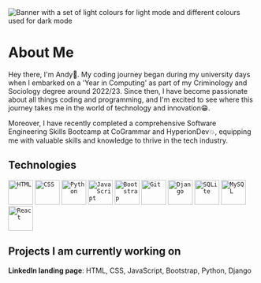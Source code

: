 <!-- ![my banner](https://github.com/andyagdw/andyagdw/assets/138252680/1b449be9-88ba-4872-9993-63bcb8074056) -->
<picture>
  <source media="(prefers-color-scheme: dark)" srcset="https://github.com/andyagdw/andyagdw/assets/138252680/1b449be9-88ba-4872-9993-63bcb8074056">
  <source media="(prefers-color-scheme: light)" srcset="https://github.com/andyagdw/andyagdw/assets/138252680/f9dc417a-6c0c-4411-9b90-57ac25e5e4df">
  <img alt="Banner with a set of light colours for light mode and different colours used for dark mode" src="https://github.com/andyagdw/andyagdw/assets/138252680/f9dc417a-6c0c-4411-9b90-57ac25e5e4df">
</picture>

# About Me
Hey there, I'm Andy👋. My coding journey began during my university days when I embarked on a 'Year in Computing' as part of my Criminology
and Sociology degree around 2022/23. Since then, I have become passionate about all things coding and programming, and I'm excited to see where
this journey takes me in the world of technology and innovation😁. 

Moreover, I have recently completed a comprehensive Software Engineering Skills Bootcamp at CoGrammar and HyperionDev💥,
equipping me with valuable skills and knowledge to thrive in the tech industry.

## Technologies
<div>
	<code><img width="50" src="https://user-images.githubusercontent.com/25181517/192158954-f88b5814-d510-4564-b285-dff7d6400dad.png" alt="HTML" title="HTML"/></code>
	<code><img width="50" src="https://user-images.githubusercontent.com/25181517/183898674-75a4a1b1-f960-4ea9-abcb-637170a00a75.png" alt="CSS" title="CSS"/></code>
	<code><img width="50" src="https://user-images.githubusercontent.com/25181517/183423507-c056a6f9-1ba8-4312-a350-19bcbc5a8697.png" alt="Python" title="Python"/></code>
	<code><img width="50" src="https://user-images.githubusercontent.com/25181517/117447155-6a868a00-af3d-11eb-9cfe-245df15c9f3f.png" alt="JavaScript" title="JavaScript"/></code>
	<code><img width="50" src="https://user-images.githubusercontent.com/25181517/183898054-b3d693d4-dafb-4808-a509-bab54cf5de34.png" alt="Bootstrap" title="Bootstrap"/></code>
	<code><img width="50" src="https://user-images.githubusercontent.com/25181517/192108372-f71d70ac-7ae6-4c0d-8395-51d8870c2ef0.png" alt="Git" title="Git"/></code>
	<code><img width="50" src="https://github.com/marwin1991/profile-technology-icons/assets/62091613/9bf5650b-e534-4eae-8a26-8379d076f3b4" alt="Django" title="Django"/></code>
	<code><img width="50" src="https://github.com/marwin1991/profile-technology-icons/assets/136815194/82df4543-236b-4e45-9604-5434e3faab17" alt="SQLite" title="SQLite"/></code>
	<code><img width="50" src="https://user-images.githubusercontent.com/25181517/183896128-ec99105a-ec1a-4d85-b08b-1aa1620b2046.png" alt="MySQL" title="MySQL"/></code>
	<code><img width="50" src="https://user-images.githubusercontent.com/25181517/183897015-94a058a6-b86e-4e42-a37f-bf92061753e5.png" alt="React" title="React"/></code>
</div>

## Projects I am currently working on

**LinkedIn landing page**: HTML, CSS, JavaScript, Bootstrap, Python, Django


<!-- [![Top Langs](https://github-readme-stats.vercel.app/api/top-langs/?username=andyagdw)](https://github.com/anuraghazra/github-readme-stats) -->

<!-- ![](https://komarev.com/ghpvc/?username=andyagdw&style=plastic&color=dc143c&abbreviated=true) -->

<!-- <div id="banner" align="center"><img width="800" height="400" src="https://github.com/andyagdw/andyagdw/assets/138252680/b702fe4a-1a09-465f-8a1c-62752f05690e" alt="my banner" /></div> -->
<!-- <div id="skills">
    <img width="60" height="60" src="/images/html-5.png" alt="html icon" />
    <img width="60" height="60" src="/images/css-3.png" alt="css icon" />
    <img width="60" height="60" src="/images/js.png" alt="javascript icon" />
    <img width="60" height="60" src="/images/python.png" alt="python icon" />
    <img width="60" height="60" src="/images/react.png" alt="react icon" />
</div> -->
